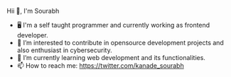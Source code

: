 Hii 👋, I'm Sourabh
- 🖥 I'm a self taught programmer and currently working as frontend developer.
- 👀 I’m interested to contribute in opensource development projects and also enthusiast in cybersecurity.
- 🌱 I’m currently learning web development and its functionalities.
- 📫 How to reach me: https://twitter.com/kanade_sourabh

<!---
SourabhKanade/SourabhKanade is a ✨ special ✨ repository because its `README.md` (this file) appears on your GitHub profile.
You can click the Preview link to take a look at your changes.
--->

